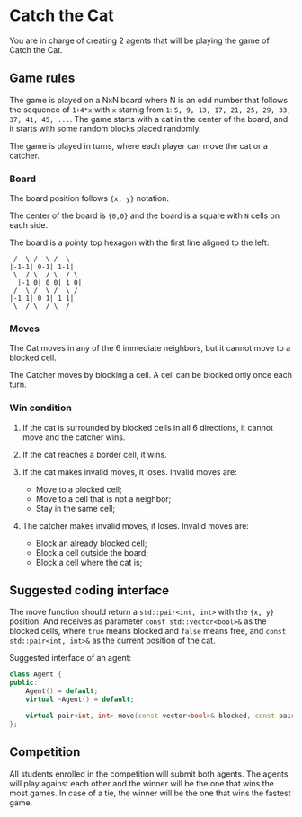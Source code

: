 # Catch the Cat

You are in charge of creating 2 agents that will be playing the game of Catch the Cat.

## Game rules

The game is played on a NxN board where N is an odd number that follows the sequence of `1+4*x` with `x` starnig from `1`: `5, 9, 13, 17, 21, 25, 29, 33, 37, 41, 45, ...`. The game starts with a cat in the center of the board, and it starts with some random blocks placed randomly.

The game is played in turns, where each player can move the cat or a catcher. 

### Board

The board position follows `{x, y}` notation.

The center of the board is `{0,0}` and the board is a square with `N` cells on each side.

The board is a pointy top hexagon with the first line aligned to the left:

```
 /  \ /  \ /  \ 
|-1-1| 0-1| 1-1|
 \  / \  / \  / \
  |-1 0| 0 0| 1 0|
 /  \ /  \ /  \ /
|-1 1| 0 1| 1 1|
 \  / \  / \  /
```

### Moves

The Cat moves in any of the 6 immediate neighbors, but it cannot move to a blocked cell.

The Catcher moves by blocking a cell. A cell can be blocked only once each turn.

### Win condition

1. If the cat is surrounded by blocked cells in all 6 directions, it cannot move and the catcher wins.
2. If the cat reaches a border cell, it wins.
3. If the cat makes invalid moves, it loses. Invalid moves are:

    - Move to a blocked cell;
    - Move to a cell that is not a neighbor;
    - Stay in the same cell;

4. The catcher makes invalid moves, it loses. Invalid moves are:

    - Block an already blocked cell;
    - Block a cell outside the board;
    - Block a cell where the cat is;

## Suggested coding interface

The move function should return a `std::pair<int, int>` with the `{x, y}` position. And receives as parameter `const std::vector<bool>&` as the blocked cells, where `true` means blocked and `false` means free, and `const std::pair<int, int>&` as the current position of the cat.

Suggested interface of an agent:

```cpp
class Agent {
public:
    Agent() = default;
    virtual ~Agent() = default;

    virtual pair<int, int> move(const vector<bool>& blocked, const pair<int, int>& cat) = 0;
};
```

## Competition

All students enrolled in the competition will submit both agents. The agents will play against each other and the winner will be the one that wins the most games. In case of a tie, the winner will be the one that wins the fastest game.